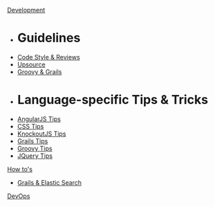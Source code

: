 [Development]()

  * # Guidelines
  * [Code Style & Reviews](wiki/development/codeReviews.md)
  * [Upsource](wiki/development/upsource.md)
  * [Groovy & Grails](wiki/development/groovy&grails-guidelines.md)
  * # Language-specific Tips & Tricks
  * [AngularJS Tips](wiki/development/angularjs_tips.md)
  * [CSS Tips](wiki/development/css_tips.md)
  * [KnockoutJS Tips](wiki/development/knockoutjs_tips.md)
  * [Grails Tips](wiki/development/grails_tips.md)
  * [Groovy Tips](wiki/development/groovy_tips.md)
  * [JQuery Tips](wiki/development/jquery_tips.md)

[How to's]()

  * [Grails & Elastic Search](wiki/howto/grails&elasticSearch.md)

[DevOps](todo.md)